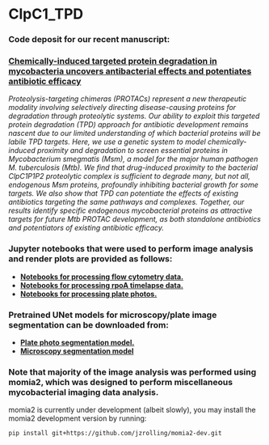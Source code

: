 
[bioRxiv]: https://www.biorxiv.org/content/10.1101/2023.02.14.528552v1

# ClpC1_TPD
### Code deposit for our recent manuscript:
### [Chemically-induced targeted protein degradation in mycobacteria uncovers antibacterial effects and potentiates antibiotic efficacy][bioRxiv]
*Proteolysis-targeting chimeras (PROTACs) represent a new therapeutic modality involving selectively directing disease-causing proteins for degradation through proteolytic systems. Our ability to exploit this targeted protein degradation (TPD) approach for antibiotic development remains nascent due to our limited understanding of which bacterial proteins will be labile TPD targets. Here, we use a genetic system to model chemically-induced proximity and degradation to screen essential proteins in Mycobacterium smegmatis (Msm), a model for the major human pathogen M. tuberculosis (Mtb). We find that drug-induced proximity to the bacterial ClpC1P1P2 proteolytic complex is sufficient to degrade many, but not all, endogenous Msm proteins, profoundly inhibiting bacterial growth for some targets. We also show that TPD can potentiate the effects of existing antibiotics targeting the same pathways and complexes. Together, our results identify specific endogenous mycobacterial proteins as attractive targets for future Mtb PROTAC development, as both standalone antibiotics and potentiators of existing antibiotic efficacy.*

[flow]:https://github.com/jzrolling/ClpC1_TPD/tree/main/ClpC1_TPD_jupyter_notebooks/flow_analysis
[plate]:https://github.com/jzrolling/ClpC1_TPD/tree/main/ClpC1_TPD_jupyter_notebooks/plate_image_analysis
[rpoA]:https://github.com/jzrolling/ClpC1_TPD/tree/main/ClpC1_TPD_jupyter_notebooks/microscopy_analysis

### Jupyter notebooks that were used to perform image analysis and render plots are provided as follows:
* **[Notebooks for processing flow cytometry data.][flow]**
* **[Notebooks for processing rpoA timelapse data.][rpoA]**
* **[Notebooks for processing plate photos.][plate]**

[plate_unet]:https://drive.google.com/drive/folders/1ngNdMPka_KaukyDj62vECfXcP6xt6zZP?usp=sharing
[microscopy_unet]:https://drive.google.com/drive/folders/1d7Otbzh51iaa62gbwXpPfXGkx0ULqhVF?usp=sharing
### Pretrained UNet models for microscopy/plate image segmentation can be downloaded from:
* **[Plate photo segmentation model.][plate_unet]**
* **[Microscopy segmentation model][microscopy_unet]**

### Note that majority of the image analysis was performed using momia2, which was designed to perform miscellaneous mycobacterial imaging data analysis.
momia2 is currently under development (albeit slowly), you may install the momia2 development version by running:
```
pip install git+https://github.com/jzrolling/momia2-dev.git
```






